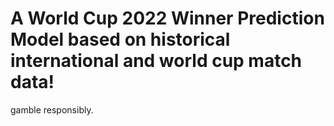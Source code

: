 # A World Cup 2022 Winner Prediction Model based on historical international and world cup match data!

gamble responsibly. 
